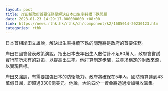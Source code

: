 ```yaml
---
layout: post
title: 岸田稱政府首要任務是解決日本出生率持續下跌問題
date: 2023-01-23 14:29:17.000000000 +08:00
link: https://news.rthk.hk/rthk/ch/component/k2/1685014-20230123.htm
categories: rthk
---
```


日本首相岸田文雄說，解決出生率持續下跌的問題將是政府的首要任務。

岸田在國會發表政策演說，指出日本去年出生人數估計不足80萬人，政府會嘗試實行前所未有的對策，以提高出生率。他打算制定步驟，並尋求穩定的財政來源，以實現目標。

岸田又強調，有需要加強日本的防衛能力。政府將確保在5年內，國防預算達到43萬億日圓，即超過3300億美元。他說，大約四分一資金將透過增加稅收籌集。
